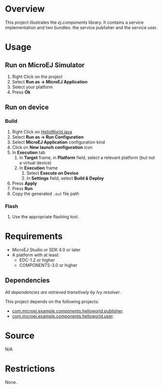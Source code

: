 # Overview
This project illustrates the _ej.components_ library.
It contains a service implementation and two bundles: the service publisher and the service user.

# Usage
## Run on MicroEJ Simulator
1. Right Click on the project
2. Select **Run as -> MicroEJ Application**
3. Select your platform 
4. Press **Ok**

## Run on device
### Build
1. Right Click on [HelloWorld.java](src/main/java/com/microej/example/components/helloworld/HelloWorld.java)
2. Select **Run as -> Run Configuration** 
3. Select **MicroEJ Application** configuration kind
4. Click on **New launch configuration** icon
5. In **Execution** tab
	1. In **Target** frame, in **Platform** field, select a relevant platform (but not a virtual device)
	2. In **Execution** frame
		1. Select **Execute on Device**
		2. In **Settings** field, select **Build & Deploy**
6. Press **Apply**
7. Press **Run**
8. Copy the generated `.out` file path

### Flash
1. Use the appropriate flashing tool.

# Requirements
* MicroEJ Studio or SDK 4.0 or later
* A platform with at least:
	* EDC-1.2 or higher
	* COMPONENTS-3.0 or higher

## Dependencies
_All dependencies are retrieved transitively by Ivy resolver_.

This project depends on the following projects:
 * [com.microej.example.components.helloworld.publisher](../com.microej.example.components.helloworld.publisher/).
 * [com.microej.example.components.helloworld.user](../com.microej.example.components.helloworld.user/).
 
# Source
N/A

# Restrictions
None.
